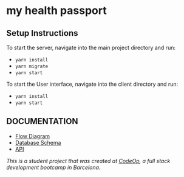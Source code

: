 # my health passport

## Setup Instructions

To start the server, navigate into the main project directory and run:
- `yarn install`
- `yarn migrate`
- `yarn start`

To start the User interface, navigate into the client directory and run:
- `yarn install`
- `yarn start`

## DOCUMENTATION
- [Flow Diagram](https://drive.google.com/file/d/1vxE3Ix51_bbo4uyxbAhnPRLrUW3QqObU/view?usp=sharing)
- [Database Schema](https://drive.google.com/file/d/1iIEjmYoraTFh7noHwjWdVVqihlVDnAF5/view?usp=sharing)
- [API](https://docs.google.com/document/d/1TAR7NmHNvCRbL2y6NMRQdfZzJRzd2jRlOHNXrtsaMgM/edit?usp=sharing)



_This is a student project that was created at [CodeOp](http://codeop.tech), a full stack development bootcamp in Barcelona._